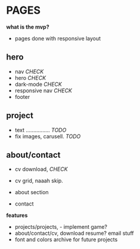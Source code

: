 # PAGES

**what is the mvp?**

- pages done with responsive layout

## hero

- nav _CHECK_
- hero _CHECK_
- dark-mode _CHECK_
- responsive nav _CHECK_
- footer

## project

- text ................ _TODO_
- fix images, carusell. _TODO_

## about/contact

- cv download, _CHECK_
- cv grid, naaah skip.

- about section
- contact

**features**

- projects/projects, - implement game?
- about/contact/cv, download resume? email stuff
- font and colors archive for future projects
